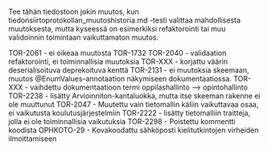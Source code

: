 Tee tähän tiedostoon jokin muutos, kun tiedonsiirtoprotokollan_muutoshistoria.md -testi valittaa mahdollisesta muutoksesta, mutta kyseessä on esimerkiksi refaktorointi tai muu validoinnin toimintaan vaikuttamaton muutos.

TOR-2061 - ei oikeaa muutosta
TOR-1732
TOR-2040 - validaation refaktorointi, ei toiminnallisia muutoksia
TOR-XXX - korjattu väärin deserialisoituva deprekoituva kenttä
TOR-2131 - ei muutoksia skeemaan, muutos @EnumValues-annotaation näkymiseen dokumentaatiossa.
TOR-XXX - vaihdettu dokumentaatioon termi oppilashallinto --> opintohallinto
TOR-2238 - lisätty Arvioinniton-kantaluokka, mutta itse skeeman rakenne ei ole muuttunut
TOR-2047 - Muutettu vain tietomallin käliin vaikuttavaa osaa, ei vaikutusta koulutusjärjestelmiin
TOR-2222 - lisätty tietomalliin traitteja, jolla ei ole toiminnallisia vaikutuksia
TOR-2298 - Poistettu kommentti koodista
OPHKOTO-29 - Kovakoodattu sähköposti kielitutkintojen virheiden ilmoittamiseen
